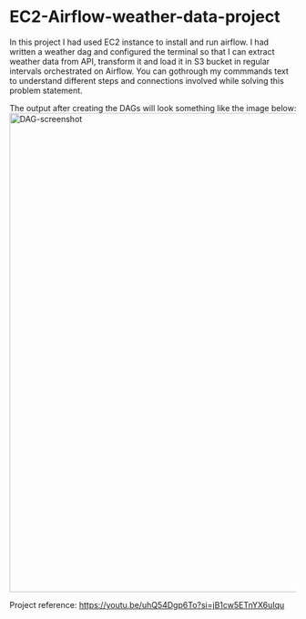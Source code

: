 # EC2-Airflow-weather-data-project
In this project I had used EC2 instance to install and run airflow. 
I had written a weather dag and configured the terminal so that I can extract weather data from API, transform it and load it in S3 bucket in regular intervals orchestrated on Airflow.
You can gothrough my commmands text to understand different steps and connections involved while solving this problem statement.

The output after creating the DAGs will look something like the image below:
<img width="841" alt="DAG-screenshot" src="https://github.com/Satish-Gummadi/EC2-Airflow-weather-data-project/assets/111731023/33702ede-899e-42b5-a354-e233d1494942">

Project reference: https://youtu.be/uhQ54Dgp6To?si=jB1cw5ETnYX6uIqu

